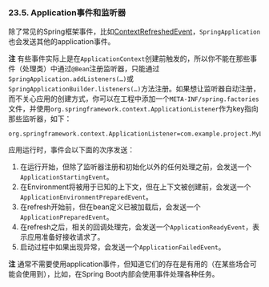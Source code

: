 ### 23.5. Application事件和监听器

除了常见的Spring框架事件，比如[ContextRefreshedEvent](https://docs.spring.io/spring/docs/5.0.2.RELEASE/javadoc-api/org/springframework/context/event/ContextRefreshedEvent.html)，`SpringApplication`也会发送其他的application事件。

**注** 有些事件实际上是在`ApplicationContext`创建前触发的，所以你不能在那些事件（处理类）中通过`@Bean`注册监听器，只能通过`SpringApplication.addListeners(…)`或`SpringApplicationBuilder.listeners(…)`方法注册。如果想让监听器自动注册，而不关心应用的创建方式，你可以在工程中添加一个`META-INF/spring.factories`文件，并使用`org.springframework.context.ApplicationListener`作为key指向那些监听器，如下：
```properties
org.springframework.context.ApplicationListener=com.example.project.MyListener
```

应用运行时，事件会以下面的次序发送：

1. 在运行开始，但除了监听器注册和初始化以外的任何处理之前，会发送一个`ApplicationStartingEvent`。
2. 在Environment将被用于已知的上下文，但在上下文被创建前，会发送一个`ApplicationEnvironmentPreparedEvent`。
3. 在refresh开始前，但在bean定义已被加载后，会发送一个`ApplicationPreparedEvent`。
4. 在refresh之后，相关的回调处理完，会发送一个`ApplicationReadyEvent`，表示应用准备好接收请求了。
4. 启动过程中如果出现异常，会发送一个`ApplicationFailedEvent`。

**注** 通常不需要使用application事件，但知道它们的存在是有用的（在某些场合可能会使用到），比如，在Spring Boot内部会使用事件处理各种任务。
